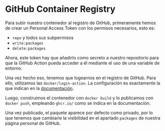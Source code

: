 # GitHub Container Registry 

Para subir nuestro contenedor al registro de GitHub, primeramente hemos de crear un Personal Access Token con los permisos necesarios, esto es: 

- `repo` y todos sus subpermisos
- `write:packages`
- `delete:packages`

Ahora, este token hay que añadirlo como secreto a nuestro repositorio para que la GitHub Action pueda acceder a él mediante el uso de una variable de entorno.

Una vez hecho eso, tenemos que logearnos en el registro de GitHub. Para ello, utilizamos las `docker/login-action`. La configuración es exactamente la que indican en la [documentación](https://github.com/docker/login-action#github-container-registry). 

Luego, construimos el contenedor con `docker build` y lo publicamos con `docker push`, empleando `ghcr.io/` como se indica en la documentación.

Una vez publicado, el paquete aparece por defecto como privado, por lo que tenemos que cambiarle la visibilidad en el apartado `packages` de nuestra página personal de GitHub.